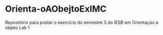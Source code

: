 # Orienta-oAObejtoExIMC
Repositório para postar o exercício do semestre 3 do IESB em Orientação a objeto Lab 1

